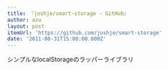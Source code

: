 ```yaml
---
title: 『joshje/smart-storage - GitHub』
author: azu
layout: post
itemUrl: 'https://github.com/joshje/smart-storage'
date: '2011-08-31T15:00:00.000Z'
---
```

シンプルなlocalStorageのラッパーライブラリ
